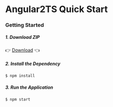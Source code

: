 # Angular2TS Quick Start

### Getting Started
##### 1. Download ZIP
:point_right: [Download](https://github.com/Shyam-Chen/Angular2TS-Quick-Start/archive/master.zip) :point_left:

##### 2. Install the Dependency
```bash
$ npm install
```

##### 3. Run the Application
```bash
$ npm start
```

